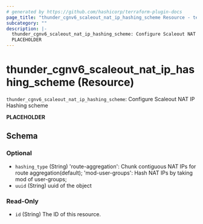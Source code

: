 ```yaml
---
# generated by https://github.com/hashicorp/terraform-plugin-docs
page_title: "thunder_cgnv6_scaleout_nat_ip_hashing_scheme Resource - terraform-provider-thunder"
subcategory: ""
description: |-
  thunder_cgnv6_scaleout_nat_ip_hashing_scheme: Configure Scaleout NAT IP Hashing scheme
  PLACEHOLDER
---
```


# thunder_cgnv6_scaleout_nat_ip_hashing_scheme (Resource)

`thunder_cgnv6_scaleout_nat_ip_hashing_scheme`: Configure Scaleout NAT IP Hashing scheme

__PLACEHOLDER__



<!-- schema generated by tfplugindocs -->
## Schema

### Optional

- `hashing_type` (String) 'route-aggregation': Chunk contiguous NAT IPs for route aggregation(default); 'mod-user-groups': Hash NAT IPs by taking mod of user-groups;
- `uuid` (String) uuid of the object

### Read-Only

- `id` (String) The ID of this resource.


